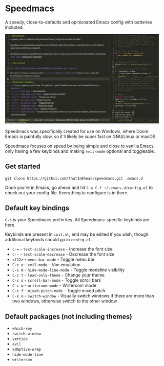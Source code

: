 # Speedmacs
A speedy, close-to-defaults and opinionated Emacs config with batteries included.

![Screenshot](screenshot.png)

Speedmacs was specifically created for use on Windows, where Doom Emacs is painfully slow, so it'll likely be super fast on GNU/Linux or macOS.

Speedmacs focuses on speed by being simple and close to vanilla Emacs, only having a few keybinds and making `evil-mode` optional and toggleable.

## Get started
```
git clone https://github.com/that1m8head/speedmacs.git .emacs.d
```
Once you're in Emacs, go ahead and hit `C-x C-f ~/.emacs.d/config.el` to check out your config file. Everything to configure is in there.

## Default key bindings
`C-c` is your Speedmacs prefix key. All Speedmacs-specific keybinds are here.

Keybinds are present in `init.el`, and may be edited if you wish, though additional keybinds should go in `config.el`.

+ `C-=` - `text-scale-increase`  - Increase the font size
+ `C--` - `text-scale-decrease`  - Decrease the font size
+ `<f12>` - `menu-bar-mode` - Toggle menu bar
+ `C-c e` - `evil-mode` - Vim emulation
+ `C-c m` - `hide-mode-line-mode` - Toggle modeline visibility
+ `C-c t` - `load-only-theme` - Change your theme
+ `C-c s` - `scroll-bar-mode` - Toggle scroll bars
+ `C-c w` - `writeroom-mode` - Writeroom mode
+ `C-c f` - `mixed-pitch-mode` - Toggle mixed pitch
+ `C-x o` - `switch-window` - Visually switch windows if there are more than two windows, otherwise switch to the other window

## Default packages (not including themes)
+ `which-key`
+ `switch-window`
+ `vertico`
+ `evil`
+ `adaptive-wrap`
+ `hide-mode-line`
+ `writeroom`
